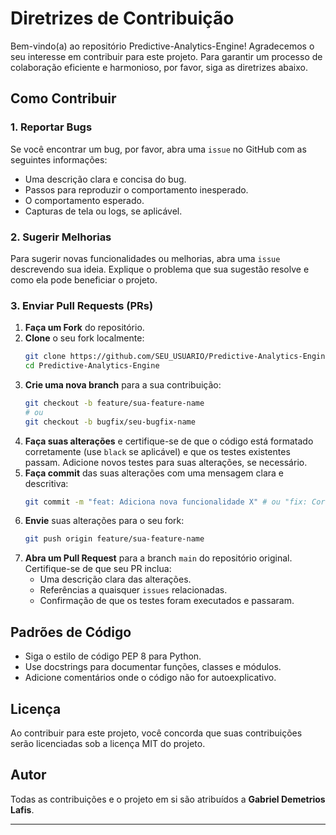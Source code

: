 # Diretrizes de Contribuição

Bem-vindo(a) ao repositório Predictive-Analytics-Engine! Agradecemos o seu interesse em contribuir para este projeto. Para garantir um processo de colaboração eficiente e harmonioso, por favor, siga as diretrizes abaixo.

## Como Contribuir

### 1. Reportar Bugs

Se você encontrar um bug, por favor, abra uma `issue` no GitHub com as seguintes informações:

*   Uma descrição clara e concisa do bug.
*   Passos para reproduzir o comportamento inesperado.
*   O comportamento esperado.
*   Capturas de tela ou logs, se aplicável.

### 2. Sugerir Melhorias

Para sugerir novas funcionalidades ou melhorias, abra uma `issue` descrevendo sua ideia. Explique o problema que sua sugestão resolve e como ela pode beneficiar o projeto.

### 3. Enviar Pull Requests (PRs)

1.  **Faça um Fork** do repositório.
2.  **Clone** o seu fork localmente:
    ```bash
    git clone https://github.com/SEU_USUARIO/Predictive-Analytics-Engine.git
    cd Predictive-Analytics-Engine
    ```
3.  **Crie uma nova branch** para a sua contribuição:
    ```bash
    git checkout -b feature/sua-feature-name
    # ou
    git checkout -b bugfix/seu-bugfix-name
    ```
4.  **Faça suas alterações** e certifique-se de que o código está formatado corretamente (use `black` se aplicável) e que os testes existentes passam. Adicione novos testes para suas alterações, se necessário.
5.  **Faça commit** das suas alterações com uma mensagem clara e descritiva:
    ```bash
    git commit -m "feat: Adiciona nova funcionalidade X" # ou "fix: Corrige bug Y"
    ```
6.  **Envie** suas alterações para o seu fork:
    ```bash
    git push origin feature/sua-feature-name
    ```
7.  **Abra um Pull Request** para a branch `main` do repositório original. Certifique-se de que seu PR inclua:
    *   Uma descrição clara das alterações.
    *   Referências a quaisquer `issues` relacionadas.
    *   Confirmação de que os testes foram executados e passaram.

## Padrões de Código

*   Siga o estilo de código PEP 8 para Python.
*   Use docstrings para documentar funções, classes e módulos.
*   Adicione comentários onde o código não for autoexplicativo.

## Licença

Ao contribuir para este projeto, você concorda que suas contribuições serão licenciadas sob a licença MIT do projeto.

## Autor

Todas as contribuições e o projeto em si são atribuídos a **Gabriel Demetrios Lafis**.

---
